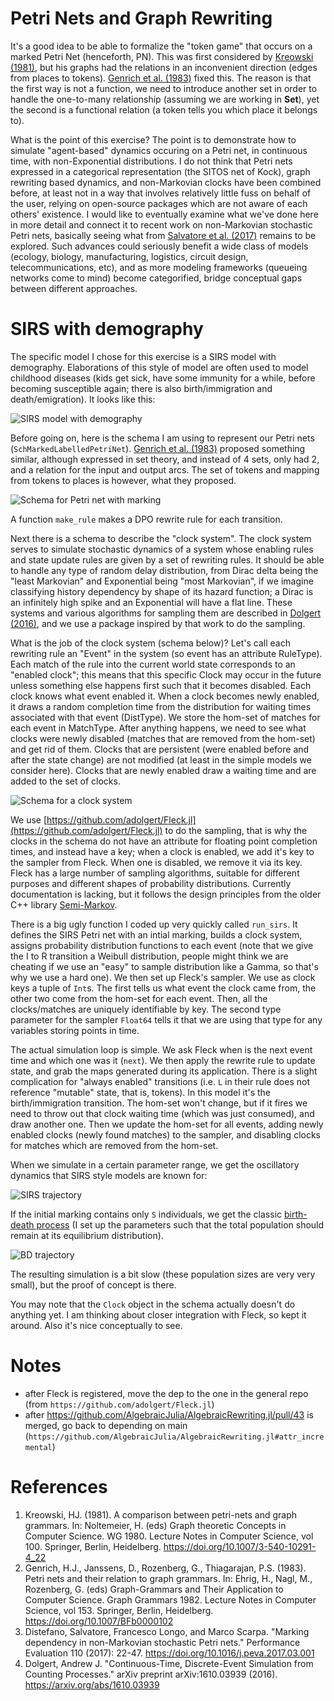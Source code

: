 # Petri Nets and Graph Rewriting

It's a good idea to be able to formalize the "token game" that occurs on a marked Petri Net (henceforth, PN). This was first considered by [Kreowski (1981)](https://doi.org/10.1007/3-540-10291-4_22), but his graphs had the relations in an inconvenient direction (edges from places to tokens). [Genrich et al. (1983)](https://doi.org/10.1007/BFb0000102) fixed this. The reason is that the first way is not a function, we need to introduce another set in order to handle the one-to-many relationship (assuming we are working in **Set**), yet the second is a functional relation (a token tells you which place it belongs to).

What is the point of this exercise? The point is to demonstrate how to simulate "agent-based" dynamics occuring on a Petri net, in continuous time, with non-Exponential distributions. I do not think that Petri nets expressed in a categorical representation (the SITOS net of Kock), graph rewriting based dynamics, and non-Markovian clocks have been combined before, at least not in a way that involves relatively little fuss on behalf of the user, relying on open-source packages which are not aware of each others' existence. I would like to eventually examine what we've done here in more detail and connect it to recent work on non-Markovian stochastic Petri nets, basically seeing what from [Salvatore et al. (2017)](https://doi.org/10.1016/j.peva.2017.03.001) remains to be explored. Such advances could seriously benefit a wide class of models (ecology, biology, manufacturing, logistics, circuit design, telecommunications, etc), and as more modeling frameworks (queueing networks come to mind) become categorified, bridge conceptual gaps between different approaches.

# SIRS with demography

The specific model I chose for this exercise is a SIRS model with demography. Elaborations of this style of model are often used to model childhood diseases (kids get sick, have some immunity for a while, before becoming susceptible again; there is also birth/immigration and death/emigration). It looks like this:

![SIRS model with demography](./figures/SIRS.svg)

Before going on, here is the schema I am using to represent our Petri nets (`SchMarkedLabelledPetriNet`). [Genrich et al. (1983)](https://doi.org/10.1007/BFb0000102) proposed something similar, although expressed in set theory, and instead of 4 sets, only had 2, and a relation for the input and output arcs. The set of tokens and mapping from tokens to places is however, what they proposed.

![Schema for Petri net with marking](./figures/MarkedPNSch.svg)

A function `make_rule` makes a DPO rewrite rule for each transition.

Next there is a schema to describe the "clock system". The clock system serves to simulate stochastic dynamics of a system whose enabling rules and state update rules are given by a set of rewriting rules. It should be able to handle any type of random delay distribution, from Dirac delta being the "least Markovian" and Exponential being "most Markovian", if we imagine classifying history dependency by shape of its hazard function; a Dirac is an infinitely high spike and an Exponential will have a flat line. These systems and various algorithms for sampling them are described in [Dolgert (2016)](https://arxiv.org/abs/1610.03939), and we use a package inspired by that work to do the sampling.

What is the job of the clock system (schema below)? Let's call each rewriting rule an "Event" in the system (so event has an attribute RuleType). Each match of the rule into the current world state corresponds to an "enabled clock"; this means that this specific Clock may occur in the future unless something else happens first such that it becomes disabled. Each clock knows what event enabled it. When a clock becomes newly enabled, it draws a random completion time from the distribution for waiting times associated with that event (DistType). We store the hom-set of matches for each event in MatchType. After anything happens, we need to see what clocks were newly disabled (matches that are removed from the hom-set) and get rid of them. Clocks that are persistent (were enabled before and after the state change) are not modified (at least in the simple models we consider here). Clocks that are newly enabled draw a waiting time and are added to the set of clocks.

![Schema for a clock system](./figures/ClockSystemSch.svg)

We use [https://github.com/adolgert/Fleck.jl](https://github.com/adolgert/Fleck.jl) to do the sampling, that is why the clocks in the schema do not have an attribute for floating point completion times, and instead have a key; when a clock is enabled, we add it's key to the sampler from Fleck. When one is disabled, we remove it via its key. Fleck has a large number of sampling algorithms, suitable for different purposes and different shapes of probability distributions. Currently documentation is lacking, but it follows the design principles from the older C++ library [Semi-Markov](http://afidd.github.io/).

There is a big ugly function I coded up very quickly called `run_sirs`. It defines the SIRS Petri net with an intial marking, builds a clock system, assigns probability distribution functions to each event (note that we give the I to R transition a Weibull distribution, people might think we are cheating if we use an "easy" to sample distribution like a Gamma, so that's why we use a hard one). We then set up Fleck's sampler. We use as clock keys a tuple of `Int`s. The first tells us what event the clock came from, the other two come from the hom-set for each event. Then, all the clocks/matches are uniquely identifiable by key. The second type parameter for the sampler `Float64` tells it that we are using that type for any variables storing points in time.

The actual simulation loop is simple. We ask Fleck when is the next event time and which one was it (`next`). We then apply the rewrite rule to update state, and grab the maps generated during its application. There is a slight complication for "always enabled" transitions (i.e. `L` in their rule does not reference "mutable" state, that is, tokens). In this model it's the birth/immigration transition. The hom-set won't change, but if it fires we need to throw out that clock waiting time (which was just consumed), and draw another one. Then we update the hom-set for all events, adding newly enabled clocks (newly found matches) to the sampler, and disabling clocks for matches which are removed from the hom-set.

When we simulate in a certain parameter range, we get the oscillatory dynamics that SIRS style models are known for:

![SIRS trajectory](./figures/SIRStrajectory.png)

If the initial marking contains only `S` individuals, we get the classic [birth-death process](https://en.wikipedia.org/wiki/Birth%E2%80%93death_process) (I set up the parameters such that the total population should remain at its equilibrium distribution). 

![BD trajectory](./figures/BDtrajectory.png)

The resulting simulation is a bit slow (these population sizes are very very small), but the proof of concept is there.

You may note that the `Clock` object in the schema actually doesn't do anything yet. I am thinking about closer integration with Fleck, so kept it around. Also it's nice conceptually to see.

# Notes

  * after Fleck is registered, move the dep to the one in the general repo (from `https://github.com/adolgert/Fleck.jl`)
  * after https://github.com/AlgebraicJulia/AlgebraicRewriting.jl/pull/43 is merged, go back to depending on main (`https://github.com/AlgebraicJulia/AlgebraicRewriting.jl#attr_incremental`)

# References

  1. Kreowski, HJ. (1981). A comparison between petri-nets and graph grammars. In: Noltemeier, H. (eds) Graph theoretic Concepts in Computer Science. WG 1980. Lecture Notes in Computer Science, vol 100. Springer, Berlin, Heidelberg. https://doi.org/10.1007/3-540-10291-4_22
  2. Genrich, H.J., Janssens, D., Rozenberg, G., Thiagarajan, P.S. (1983). Petri nets and their relation to graph grammars. In: Ehrig, H., Nagl, M., Rozenberg, G. (eds) Graph-Grammars and Their Application to Computer Science. Graph Grammars 1982. Lecture Notes in Computer Science, vol 153. Springer, Berlin, Heidelberg. https://doi.org/10.1007/BFb0000102
  3. Distefano, Salvatore, Francesco Longo, and Marco Scarpa. "Marking dependency in non-Markovian stochastic Petri nets." Performance Evaluation 110 (2017): 22-47. https://doi.org/10.1016/j.peva.2017.03.001
  4. Dolgert, Andrew J. "Continuous-Time, Discrete-Event Simulation from Counting Processes." arXiv preprint arXiv:1610.03939 (2016). https://arxiv.org/abs/1610.03939